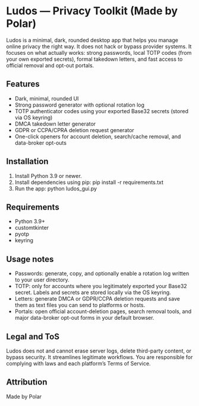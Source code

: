 # Ludos — Privacy Toolkit (Made by Polar)

Ludos is a minimal, dark, rounded desktop app that helps you manage online privacy the right way. It does not hack or bypass provider systems. It focuses on what actually works: strong passwords, local TOTP codes (from your own exported secrets), formal takedown letters, and fast access to official removal and opt-out portals.

## Features
- Dark, minimal, rounded UI
- Strong password generator with optional rotation log
- TOTP authenticator codes using your exported Base32 secrets (stored via OS keyring)
- DMCA takedown letter generator
- GDPR or CCPA/CPRA deletion request generator
- One-click openers for account deletion, search/cache removal, and data-broker opt-outs

## Installation
1. Install Python 3.9 or newer.
2. Install dependencies using pip:
   pip install -r requirements.txt
3. Run the app:
   python ludos_gui.py

## Requirements
- Python 3.9+
- customtkinter
- pyotp
- keyring

## Usage notes
- Passwords: generate, copy, and optionally enable a rotation log written to your user directory.
- TOTP: only for accounts where you legitimately exported your Base32 secret. Labels and secrets are stored locally via the OS keyring.
- Letters: generate DMCA or GDPR/CCPA deletion requests and save them as text files you can send to platforms or hosts.
- Portals: open official account-deletion pages, search removal tools, and major data-broker opt-out forms in your default browser.

## Legal and ToS
Ludos does not and cannot erase server logs, delete third-party content, or bypass security. It streamlines legitimate workflows. You are responsible for complying with laws and each platform’s Terms of Service.

## Attribution
Made by Polar